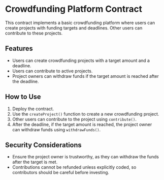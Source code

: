# Crowdfunding Platform Contract

This contract implements a basic crowdfunding platform where users can create projects with funding targets and deadlines. Other users can contribute to these projects.

## Features

- Users can create crowdfunding projects with a target amount and a deadline.
- Users can contribute to active projects.
- Project owners can withdraw funds if the target amount is reached after the deadline.

## How to Use

1. Deploy the contract.
2. Use the `createProject()` function to create a new crowdfunding project.
3. Other users can contribute to the project using `contribute()`.
4. After the deadline, if the target amount is reached, the project owner can withdraw funds using `withdrawFunds()`.

## Security Considerations

- Ensure the project owner is trustworthy, as they can withdraw the funds after the target is met.
- Contributions cannot be refunded unless explicitly coded, so contributors should be careful before investing.
